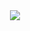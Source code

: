 <div align="center">
  <img src="https://capsule-render.vercel.app/api?type=waving&height=299&color=gradient&text=MinJuTur's%20GitHub&section=header&reversal=false" />
</div>
